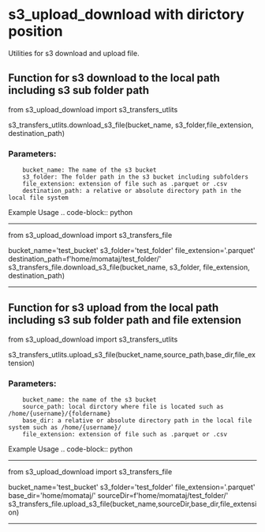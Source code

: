 # s3_upload_download with dirictory position 

Utilities for s3 download and upload file.

## Function for s3 download to the local path including s3 sub folder path

from  s3_upload_download import s3_transfers_utlits

s3_transfers_utlits.download_s3_file(bucket_name, s3_folder,file_extension, destination_path)

### Parameters:

        bucket_name: The name of the s3 bucket 
        s3_folder: The folder path in the s3 bucket including subfolders 
        file_extension: extension of file such as .parquet or .csv 
        destination_path: a relative or absolute directory path in the local file system 

Example Usage
.. code-block:: python

***
from  s3_upload_download import s3_transfers_file

bucket_name='test_bucket'
s3_folder='test_folder'
file_extension='.parquet'
destination_path=f'home/momataj/test_folder/'
s3_transfers_file.download_s3_file(bucket_name, s3_folder, file_extension, destination_path)

***



## Function for s3 upload from the local path including s3 sub folder path and file extension

from  s3_upload_download import s3_transfers_utlits

s3_transfers_utlits.upload_s3_file(bucket_name,source_path,base_dir,file_extension)

### Parameters:
        bucket_name: the name of the s3 bucket 
        source_path: local dirctory where file is located such as /home/{username}/{foldername} 
        base_dir: a relative or absolute directory path in the local file system such as /home/{username}/ 
        file_extension: extension of file such as .parquet or .csv 

Example Usage
.. code-block:: python

***
from  s3_upload_download import s3_transfers_file

bucket_name='test_bucket'
s3_folder='test_folder'
file_extension='.parquet'
base_dir='home/momataj/'
sourceDir=f'home/momataj/test_folder/'
s3_transfers_file.upload_s3_file(bucket_name,sourceDir,base_dir,file_extension)
***